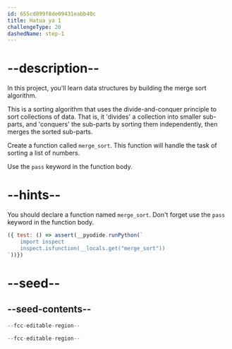 ```yaml
---
id: 655cd899f8de09431eabb40c
title: Hatua ya 1
challengeType: 20
dashedName: step-1
---
```


# --description--

In this project, you'll learn data structures by building the merge sort algorithm.

This is a sorting algorithm that uses the divide-and-conquer principle to sort collections of data. That is, it 'divides' a collection into smaller sub-parts, and 'conquers' the sub-parts by sorting them independently, then merges the sorted sub-parts.

Create a function called `merge_sort`. This function will handle the task of sorting a list of numbers.

Use the `pass` keyword in the function body.

# --hints--

You should declare a function named `merge_sort`. Don't forget use the `pass` keyword in the function body.

```js
({ test: () => assert(__pyodide.runPython(`
    import inspect
    inspect.isfunction(__locals.get("merge_sort"))
`))})
```

# --seed--

## --seed-contents--

```py
--fcc-editable-region--

--fcc-editable-region--
```
